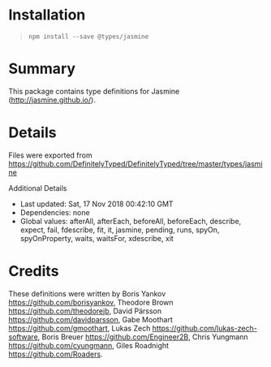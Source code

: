 # Installation
> `npm install --save @types/jasmine`

# Summary
This package contains type definitions for Jasmine (http://jasmine.github.io/).

# Details
Files were exported from https://github.com/DefinitelyTyped/DefinitelyTyped/tree/master/types/jasmine

Additional Details
 * Last updated: Sat, 17 Nov 2018 00:42:10 GMT
 * Dependencies: none
 * Global values: afterAll, afterEach, beforeAll, beforeEach, describe, expect, fail, fdescribe, fit, it, jasmine, pending, runs, spyOn, spyOnProperty, waits, waitsFor, xdescribe, xit

# Credits
These definitions were written by Boris Yankov <https://github.com/borisyankov>, Theodore Brown <https://github.com/theodorejb>, David Pärsson <https://github.com/davidparsson>, Gabe Moothart <https://github.com/gmoothart>, Lukas Zech <https://github.com/lukas-zech-software>, Boris Breuer <https://github.com/Engineer2B>, Chris Yungmann <https://github.com/cyungmann>, Giles Roadnight <https://github.com/Roaders>.
